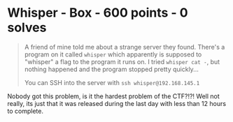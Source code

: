# Whisper - Box - 600 points - 0 solves
> A friend of mine told me about a strange server they found. There's a program on it called `whisper` which apparently is
> supposed to "whisper" a flag to the program it runs on. I tried `whisper cat -`, but nothing happened and the program
> stopped pretty quickly...
> 
> You can SSH into the server with `ssh whisper@192.168.145.1`

Nobody got this problem, is it the hardest problem of the CTF?!?! Well not really, its just that it was released during the last day with less than 12 hours to complete.